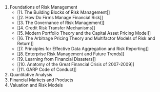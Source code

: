 
1. Foundations of Risk Management
	- [[1. The Building Blocks of Risk Management]]
	- [[2. How Do Firms Manage Financial Risk]]
	- [[3. The Governance of Risk Management]]
	- [[4. Credit Risk Transfer Mechanisms]]
	- [[5. Modern Portfolio Theory and the Capital Asset Pricing Model]]
	- [[6. The Arbitrage Pricing Theory and Multifactor Models of Risk and Return]]
	- [[7. Principles for Effective Data Aggregation and Risk Reporting]]
	- [[8. Enterprise Risk Management and Future Trends]]
	- [[9. Learning from Financial Disasters]]
	- [[10. Anatomy of the Great Financial Crisis of 2007-2009]]
	- [[11. GARP Code of Conduct]]
3. Quantitative Analysis
4. Financial Markets and Products
5. Valuation and Risk Models
